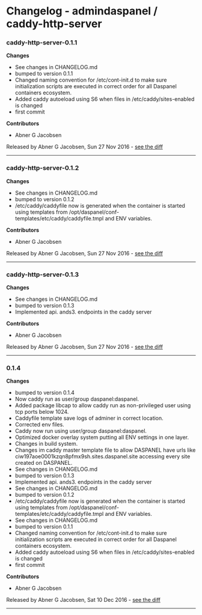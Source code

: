 # Changelog - admindaspanel / caddy-http-server

### caddy-http-server-0.1.1
__Changes__

- See changes in CHANGELOG.md
- bumped to version 0.1.1
- Changed naming convention for /etc/cont-init.d to make sure initialization scripts are executed in correct order for all Daspanel containers ecosystem.
- Added caddy autoeload using S6 when files in /etc/caddy/sites-enabled is changed
- first commit

__Contributors__

- Abner G Jacobsen

Released by Abner G Jacobsen, Sun 27 Nov 2016 -
[see the diff](https://github.com/admindaspanel/caddy-http-server/compare/...#diff)
______________

### caddy-http-server-0.1.2
__Changes__

- See changes in CHANGELOG.md
- bumped to version 0.1.2
- /etc/caddy/caddyfile now is generated when the container is started using templates from /opt/daspanel/conf-templates/etc/caddy/caddyfile.tmpl and ENV variables.

__Contributors__

- Abner G Jacobsen

Released by Abner G Jacobsen, Sun 27 Nov 2016 -
[see the diff](https://github.com/admindaspanel/caddy-http-server/compare/...#diff)
______________

### caddy-http-server-0.1.3
__Changes__

- See changes in CHANGELOG.md
- bumped to version 0.1.3
- Implemented api. ands3. endpoints in the caddy server

__Contributors__

- Abner G Jacobsen

Released by Abner G Jacobsen, Sun 27 Nov 2016 -
[see the diff](https://github.com/admindaspanel/caddy-http-server/compare/...#diff)
______________

### 0.1.4
__Changes__

- bumped to version 0.1.4
- Now caddy run as user/group daspanel:daspanel.
- Added package libcap to allow caddy run as non-privileged user using tcp ports below 1024.
- Caddyfile template save logs of adminer in correct location.
- Corrected env files.
- Caddy now run using user/group daspanel:daspanel.
- Optimized docker overlay system putting all ENV settings in one layer.
- Changes in build system.
- Changes im caddy master template file to allow DASPANEL have urls like ciw197aoe0001kzqn8pfmx9sh.sites.daspanel.site accessing every site created on DASPANEL.
- See changes in CHANGELOG.md
- bumped to version 0.1.3
- Implemented api. ands3. endpoints in the caddy server
- See changes in CHANGELOG.md
- bumped to version 0.1.2
- /etc/caddy/caddyfile now is generated when the container is started using templates from /opt/daspanel/conf-templates/etc/caddy/caddyfile.tmpl and ENV variables.
- See changes in CHANGELOG.md
- bumped to version 0.1.1
- Changed naming convention for /etc/cont-init.d to make sure initialization scripts are executed in correct order for all Daspanel containers ecosystem.
- Added caddy autoeload using S6 when files in /etc/caddy/sites-enabled is changed
- first commit

__Contributors__

- Abner G Jacobsen

Released by Abner G Jacobsen, Sat 10 Dec 2016 -
[see the diff](https://github.com/admindaspanel/caddy-http-server/compare/d427dbca71ccdbb60f3f1557175ec101d8b63bf6...0.1.4#diff)
______________


